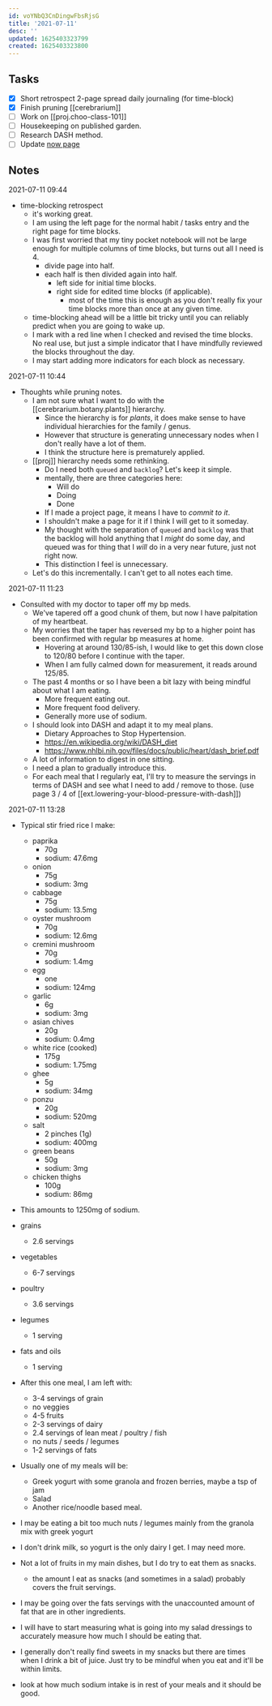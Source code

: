 ```yaml
---
id: voYNbQ3CnDingwFbsRjsG
title: '2021-07-11'
desc: ''
updated: 1625403323799
created: 1625403323800
---
```


## Tasks
- [x] Short retrospect 2-page spread daily journaling (for time-block)
- [x] Finish pruning [[cerebrarium]]
- [ ] Work on [[proj.choo-class-101]]
- [ ] Housekeeping on published garden.
- [ ] Research DASH method.
- [ ] Update [now page](https://www.markhyunikchoi.com/now/)

## Notes
2021-07-11 09:44
- time-blocking retrospect
  - it's working great.
  - I am using the left page for the normal habit / tasks entry and the right page for time blocks.
  - I was first worried that my tiny pocket notebook will not be large enough for multiple columns of time blocks, but turns out all I need is 4.
    - divide page into half.
    - each half is then divided again into half.
      - left side for initial time blocks.
      - right side for edited time blocks (if applicable).
        - most of the time this is enough as you don't really fix your time blocks more than once at any given time.
  - time-blocking ahead will be a little bit tricky until you can reliably predict when you are going to wake up.
  - I mark with a red line when I checked and revised the time blocks. No real use, but just a simple indicator that I have mindfully reviewed the blocks throughout the day.
  - I may start adding more indicators for each block as necessary.

2021-07-11 10:44
- Thoughts while pruning notes.
  - I am not sure what I want to do with the [[cerebrarium.botany.plants]] hierarchy.
    - Since the hierarchy is for _plants_, it does make sense to have individual hierarchies for the family / genus.
    - However that structure is generating unnecessary nodes when I don't really have a lot of them.
    - I think the structure here is prematurely applied.
  - [[proj]] hierarchy needs some rethinking.
    - Do I need both `queued` and `backlog`? Let's keep it simple.
    - mentally, there are three categories here:
      - Will do
      - Doing
      - Done
    - If I made a project page, it means I have to _commit to it_.
    - I shouldn't make a page for it if I think I will get to it someday.
    - My thought with the separation of `queued` and `backlog` was that the backlog will hold anything that I _might_ do some day, and queued was for thing that I _will_ do in a very near future, just not right now.
    - This distinction I feel is unnecessary.
  - Let's do this incrementally. I can't get to all notes each time.

2021-07-11 11:23
- Consulted with my doctor to taper off my bp meds.
  - We've tapered off a good chunk of them, but now I have palpitation of my heartbeat.
  - My worries that the taper has reversed my bp to a higher point has been confirmed with regular bp measures at home.
    - Hovering at around 130/85-ish, I would like to get this down close to 120/80 before I continue with the taper.
    - When I am fully calmed down for measurement, it reads around 125/85.
  - The past 4 months or so I have been a bit lazy with being mindful about what I am eating.
    - More frequent eating out.
    - More frequent food delivery.
    - Generally more use of sodium.
  - I should look into DASH and adapt it to my meal plans.
    - Dietary Approaches to Stop Hypertension.
    - https://en.wikipedia.org/wiki/DASH_diet
    - https://www.nhlbi.nih.gov/files/docs/public/heart/dash_brief.pdf
  - A lot of information to digest in one sitting.
  - I need a plan to gradually introduce this.
  - For each meal that I regularly eat, I'll try to measure the servings in terms of DASH and see what I need to add / remove to those. (use page 3 / 4 of [[ext.lowering-your-blood-pressure-with-dash]])

2021-07-11 13:28
- Typical stir fried rice I make:
  - paprika
    - 70g
    - sodium: 47.6mg
  - onion
    - 75g
    - sodium: 3mg
  - cabbage
    - 75g
    - sodium: 13.5mg
  - oyster mushroom
    - 70g
    - sodium: 12.6mg
  - cremini mushroom
    - 70g
    - sodium: 1.4mg
  - egg
    - one
    - sodium: 124mg
  - garlic
    - 6g
    - sodium: 3mg
  - asian chives
    - 20g
    - sodium: 0.4mg
  - white rice (cooked)
    - 175g
    - sodium: 1.75mg
  - ghee
    - 5g
    - sodium: 34mg
  - ponzu
    - 20g
    - sodium: 520mg
  - salt
    - 2 pinches (1g)
    - sodium: 400mg
  - green beans
    - 50g
    - sodium: 3mg
  - chicken thighs
    - 100g
    - sodium: 86mg

- This amounts to 1250mg of sodium.
- grains
  - 2.6 servings
- vegetables
  - 6-7 servings
- poultry
  - 3.6 servings
- legumes
  - 1 serving
- fats and oils
  - 1 serving

- After this one meal, I am left with:
  - 3-4 servings of grain
  - no veggies
  - 4-5 fruits
  - 2-3 servings of dairy
  - 2.4 servings of lean meat / poultry / fish
  - no nuts / seeds / legumes
  - 1-2 servings of fats

- Usually one of my meals will be:
  - Greek yogurt with some granola and frozen berries, maybe a tsp of jam
  - Salad
  - Another rice/noodle based meal.

- I may be eating a bit too much nuts / legumes mainly from the granola mix with greek yogurt
- I don't drink milk, so yogurt is the only dairy I get. I may need more.
- Not a lot of fruits in my main dishes, but I do try to eat them as snacks.
  - the amount I eat as snacks (and sometimes in a salad) probably covers the fruit servings.
- I may be going over the fats servings with the unaccounted amount of fat that are in other ingredients.
- I will have to start measuring what is going into my salad dressings to accurately measure how much I should be eating that.
- I generally don't really find sweets in my snacks but there are times when I drink a bit of juice. Just try to be mindful when you eat and it'll be within limits.
- look at how much sodium intake is in rest of your meals and it should be good.

